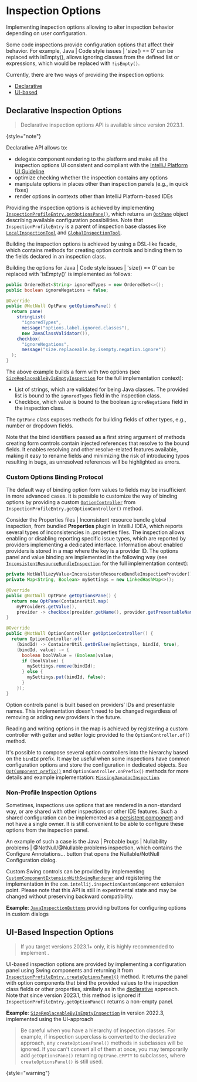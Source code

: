 <!-- Copyright 2000-2023 JetBrains s.r.o. and contributors. Use of this source code is governed by the Apache 2.0 license. -->

# Inspection Options

<link-summary>Implementing inspection options allowing to alter inspection behavior depending on user configuration.</link-summary>

Some code inspections provide configuration options that affect their behavior.
For example, <ui-path>Java | Code style issues | 'size() == 0' can be replaced with isEmpty()</ui-path>, allows ignoring classes from the defined list or expressions, which would be replaced with `!isEmpty()`.

Currently, there are two ways of providing the inspection options:
* [Declarative](#declarative-inspection-options)
* [UI-based](#ui-based-inspection-options)

## Declarative Inspection Options

> Declarative inspection options API is available since version 2023.1.
>
{style="note"}

Declarative API allows to:
* delegate component rendering to the platform and make all the inspection options UI consistent and compliant with the [IntelliJ Platform UI Guideline](https://jetbrains.design/intellij/)
* optimize checking whether the inspection contains any options
* manipulate options in places other than inspection panels (e.g., in quick fixes)
* render options in contexts other than IntelliJ Platform-based IDEs

Providing the inspection options is achieved by implementing
[`InspectionProfileEntry.getOptionsPane()`](%gh-ic%/platform/analysis-api/src/com/intellij/codeInspection/InspectionProfileEntry.java),
which returns an
[`OptPane`](%gh-ic-master%/platform/analysis-api/src/com/intellij/codeInspection/options/OptPane.java)
object describing available configuration possibilities.
Note that `InspectionProfileEntry` is a parent of inspection base classes like
[`LocalInspectionTool`](%gh-ic%/platform/analysis-api/src/com/intellij/codeInspection/LocalInspectionTool.java)
and
[`GlobalInspectionTool`](%gh-ic%/platform/analysis-api/src/com/intellij/codeInspection/GlobalInspectionTool.java).

Building the inspection options is achieved by using a DSL-like facade, which contains methods for creating option controls and binding them to the fields declared in an inspection class.

Building the options for <ui-path>Java | Code style issues | 'size() == 0' can be replaced with 'isEmpty()'</ui-path> is implemented as follows:

```java
public OrderedSet<String> ignoredTypes = new OrderedSet<>();
public boolean ignoreNegations = false;

@Override
public @NotNull OptPane getOptionsPane() {
  return pane(
    stringList(
      "ignoredTypes",
      message("options.label.ignored.classes"),
      new JavaClassValidator()),
    checkbox(
      "ignoreNegations",
      message("size.replaceable.by.isempty.negation.ignore"))
  );
}
```

The above example builds a form with two options (see
[`SizeReplaceableByIsEmptyInspection`](%gh-ic-master%/plugins/InspectionGadgets/src/com/siyeh/ig/style/SizeReplaceableByIsEmptyInspection.java)
for the full implementation context):
* List of strings, which are validated for being Java classes. The provided list is bound to the `ignoredTypes` field in the inspection class.
* Checkbox, which value is bound to the boolean `ignoreNegations` field in the inspection class.

The `OptPane` class exposes methods for building fields of other types, e.g., number or dropdown fields.

Note that the bind identifiers passed as a first string argument of methods creating form controls contain injected references that resolve to the bound fields.
It enables resolving and other resolve-related features available, making it easy to rename fields and minimizing the risk of introducing typos resulting in bugs, as unresolved references will be highlighted as errors.

### Custom Options Binding Protocol

The default way of binding option form values to fields may be insufficient in more advanced cases.
It is possible to customize the way of binding options by providing a custom
[`OptionController`](%gh-ic-master%/platform/analysis-api/src/com/intellij/codeInspection/options/OptionController.java)
from `InspectionProfileEntry.getOptionController()` method.

Consider the <ui-path>Properties files | Inconsistent resource bundle</ui-path> global inspection, from bundled **Properties** plugin in IntelliJ IDEA, which reports several types of inconsistencies in <path>.properties</path> files.
The inspection allows enabling or disabling reporting specific issue types, which are reported by providers implementing a dedicated interface.
Information about enabled providers is stored in a map where the key is a provider ID.
The options panel and value binding are implemented in the following way (see
[`InconsistentResourceBundleInspection`](%gh-ic-master%/plugins/java-i18n/src/com/intellij/codeInspection/i18n/inconsistentResourceBundle/InconsistentResourceBundleInspection.java)
for the full implementation context):

```java
private NotNullLazyValue<InconsistentResourceBundleInspectionProvider[]> myProviders = ...;
private Map<String, Boolean> mySettings = new LinkedHashMap<>();

@Override
public @NotNull OptPane getOptionsPane() {
  return new OptPane(ContainerUtil.map(
    myProviders.getValue(),
    provider -> checkbox(provider.getName(), provider.getPresentableName())));
}

@Override
public @NotNull OptionController getOptionController() {
  return OptionController.of(
    (bindId) -> ContainerUtil.getOrElse(mySettings, bindId, true),
    (bindId, value) -> {
      boolean boolValue = (Boolean)value;
      if (boolValue) {
        mySettings.remove(bindId);
      } else {
        mySettings.put(bindId, false);
      }
    });
}
```

Option controls panel is built based on providers’ IDs and presentable names.
This implementation doesn't need to be changed regardless of removing or adding new providers in the future.

Reading and writing options in the map is achieved by registering a custom controller with getter and setter logic provided to the `OptionController.of()` method.

It's possible to compose several option controllers into the hierarchy based on the `bindId` prefix.
It may be useful when some inspections have common configuration options and store the configuration in dedicated objects.
See
[`OptComponent.prefix()`](%gh-ic-master%/platform/analysis-api/src/com/intellij/codeInspection/options/OptComponent.java)
and `OptionController.onPrefix()` methods for more details and example implementation:
[`MissingJavadocInspection`](%gh-ic-master%/java/java-impl/src/com/intellij/codeInspection/javaDoc/MissingJavadocInspection.java).

### Non-Profile Inspection Options

Sometimes, inspections use options that are rendered in a non-standard way, or are shared with other inspections or other IDE features.
Such a shared configuration can be implemented as a [persistent component](persisting_state_of_components.md) and not have a single owner.
It is still convenient to be able to configure these options from the inspection panel.

An example of such a case is the <ui-path>Java | Probable bugs | Nullability problems | @NotNull/@Nullable problems</ui-path> inspection, which contains the <control>Configure Annotations…</control> button that opens the <control>Nullable/NotNull Configuration</control> dialog.

Custom Swing controls can be provided by implementing
[`CustomComponentExtensionWithSwingRenderer`](%gh-ic-master%/platform/lang-api/src/com/intellij/codeInspection/ui/CustomComponentExtensionWithSwingRenderer.java)
and registering the implementation in the `com.intellij.inspectionCustomComponent` extension point.
Please note that this API is still in experimental state and may be changed without preserving backward compatibility.

**Example**:
[`JavaInspectionButtons`](%gh-ic-master%/java/java-impl/src/com/intellij/codeInsight/options/JavaInspectionButtons.java)
providing buttons for configuring options in custom dialogs

## UI-Based Inspection Options

> If you target versions 2023.1+ only, it is highly recommended to implement [](#declarative-inspection-options).

UI-based inspection options are provided by implementing a configuration panel using Swing components and returning it from [`InspectionProfileEntry.createOptionsPanel()`](%gh-ic%/platform/analysis-api/src/com/intellij/codeInspection/InspectionProfileEntry.java) method.
It returns the panel with option components that bind the provided values to the inspection class fields or other properties, similarly as in the [declarative](#declarative-inspection-options) approach.
Note that since version 2023.1, this method is ignored if `InspectionProfileEntry.getOptionPane()` returns a non-empty panel.

**Example**:
[`SizeReplaceableByIsEmptyInspection`](%gh-ic-223%/plugins/InspectionGadgets/src/com/siyeh/ig/style/SizeReplaceableByIsEmptyInspection.java)
in version 2022.3, implemented using the UI-approach

> Be careful when you have a hierarchy of inspection classes.
> For example, if inspection superclass is converted to the declarative approach, any `createOptionsPanel()` methods in subclasses will be ignored.
> If you can't convert all of them at once, you may temporarily add `getOptionsPane()` returning `OptPane.EMPTY` to subclasses, where `createOptionsPanel()` is still used.
>
{style="warning"}
